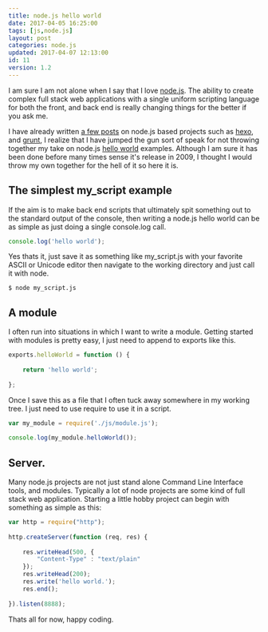 ```yaml
---
title: node.js hello world
date: 2017-04-05 16:25:00
tags: [js,node.js]
layout: post
categories: node.js
updated: 2017-04-07 12:13:00
id: 11
version: 1.2
---
```


I am sure I am not alone when I say that I love [node.js](https://nodejs.org/en/). The ability to create complex full stack web applications with a single uniform scripting language for both the front, and back end is really changing things for the better if you ask me. 

<!-- more -->

I have already written [a few posts](https://dustinpfister.github.io/categories/node-js/) on node.js based projects such as [hexo](https://hexo.io), and [grunt](https://gruntjs.com/), I realize that I have jumped the gun sort of speak for not throwing together my take on node.js [hello world](https://en.wikipedia.org/wiki/%22Hello,_World!%22_program) examples. Although I am sure it has been done before many times sense it's release in 2009, I thought I would throw my own together for the hell of it so here it is.

## The simplest my_script example

If the aim is to make back end scripts that ultimately spit something out to the standard output of the console, then writing a node.js hello world can be as simple as just doing a single console.log call.

```js
console.log('hello world');
```

Yes thats it, just save it as something like my_script.js with your favorite ASCII or Unicode editor then navigate to the working directory and just call it with node.

```
$ node my_script.js
```

## A module

I often run into situations in which I want to write a module. Getting started with modules is pretty easy, I just need to append to exports like this.

```js
exports.helloWorld = function () {
 
    return 'hello world';
 
};
```

Once I save this as a file that I often tuck away somewhere in my working tree. I just need to use require to use it in a script.

```js
var my_module = require('./js/module.js');
 
console.log(my_module.helloWorld());
```

## Server.

Many node.js projects are not just stand alone Command Line Interface tools, and modules. Typically a lot of node projects are some kind of full stack web application. Starting a little hobby project can begin with something as simple as this:

```js
var http = require("http");
 
http.createServer(function (req, res) {
 
    res.writeHead(500, {
        "Content-Type" : "text/plain"
    });
    res.writeHead(200);
    res.write('hello world.');
    res.end();
 
}).listen(8888);
```

Thats all for now, happy coding.